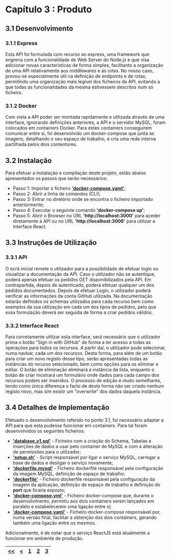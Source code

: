 # Capítulo 3 : Produto

## 3.1 Desenvolvimento

### 3.1.1 Express

Esta API foi formulada com recurso ao express, uma framework que engrena com a funcionalidade de Web Server do Node.js e que visa adicionar novas características de forma simples, facilitanto a organização de uma API relativamente aos middlewares e às rotas. No nosso caso, provou-se especialmente útil na definição de endpoints e de rotas, permitindo uma organização mais legível dos ficheiros da API, evitando a que todas as funcionalidades da mesma estivessem descritos num só ficheiro.

### 3.1.2 Docker

Com vista a API poder ser montada rapidamente e utilizada através de uma interface, ignorando definições anteriores, a API e o servidor MySQL, foram colocados em containers Docker. Para estes containers conseguirem comunicar entre si, foi desenvolvido um docker-compose que junta as imagens, detalhando o seu espaço de trabalho, e cria uma rede interna partilhada pelos dois contentores.

## 3.2 Instalação

Para efetuar a instalação e compilação deste projeto, estão abaixo apresentados os passos que serão necessários:

* Passo 1: Importar o ficheiro **['docker-compose.yaml'](../docker-compose.yaml)**;
* Passo 2: Abrir a linha de comandos (CLI);
* Passo 3: Entrar no diretório onde se encontra o ficheiro importado anteriormente;
* Passo 4: Executar o seguinte comando **'docker-compose up'**;
* Passo 5: Abrir o Browser no URL **'http://localhost:3000'** para aceder diretamente à API ou no URL **'http://localhost:3006'** para utilizar a Interface React.

## 3.3 Instruções de Utilização

### 3.3.1 API

O ecrã inicial remete o utilizador para a possibilidade de efetuar login ou visualizar a documentação da API. Caso o utilizador não se autentique, poderá apenas efetuar os pedidos GET disponibilizados pela API. Em contrapartida, depois de autenticado, poderá efetuar qualquer um dos pedidos documentados.
Depois de efetuar Login, o utilizador poderá verificar as informações da conta GitHub utilizada.
Na documentação estarão definidos os schemas utilizados para cada recurso bem como exemplos da sua utilização em cada um dos tipos de pedidos, pelo que essa formulação deverá ser seguida de forma a criar pedidos válidos.

### 3.3.2 Interface React

Para corretamente utilizar esta interface, será necessário que o utilizador prima o botão "Sign in with GitHub" de forma a ter acesso a todas as operações para todos os recursos. A partir daí, o utilizador pode selecionar, numa navbar, cada um dos recursos. Desta forma, para além de um botão para criar um novo registo desse tipo, serão apresentadas todas as instâncias do recurso selecionado, bem como opções para os eliminar e editar. O botão de eliminação eliminará a instância da lista, enquanto o botão de criar mostrará um formulário onde dados para cada campo dos recursos podem ser inseridos. O processo de edição é muito semelhante, tendo como única diferença o facto de desta forma não ser criado nenhum registo novo, mas sim existir um "overwrite" dos dados daquela instância.

## 3.4 Detalhes de Implementação

Efetuado o desenvolvimento referido no ponto 3.1, foi necessário adaptar a API para que esta pudesse funcionar em containers. Para tal foram desenvolvidos os seguintes ficheiros:
* **['database_v1.sql'](../API/db/database_v1.sql)** - Ficheiro com a criação do Schema, Tabelas e inserções de dados a usar pelo container de MySQL e com a alteração de permissões para o utilizador;
* **['setup.sh'](../API/db/setup.sh)** - Script responsável por ligar o serviço MySQL, carregar a base de dados e desligar o serviço novamente;
* **['dockerfile.mysql'](../API/dockerfile.mysql)** - Ficheiro dockerfile responsável pela configuração da imagem MySQL, definição de espaço de trabalho;
* **['dockerfile'](../API/dockerfile)** - Ficheiro dockerfile responsável pela configuração da imagem da aplicação, definição de espaço de trabalho e definição do **port** que ficaria exposto;
* **['docker-compose.yml'](../API/docker-compose.yml)** - Ficheiro docker-compose que, durante o desenvolvimento, permitiu aos dois containers serem lançados em paralelo e estabelecerem uma ligação entre si;
* **['docker-compose.yaml'](../docker-compose.yaml)** - Ficheiro docker-compose responsável por, numa versão final, facilitar a obtenção dos dois containers, gerando também uma ligação entre os mesmos.

Adicionalmente, é de notar que o serviço ReactJS está atualmente a funcionar em ambiente de produção.
<br>

| [<<](capitulo1.md) | [<](capitulo2.md) | [1](capitulo1.md) | [2](capitulo2.md) | [3](capitulo3.md) |
| :---: | :---: | :---: | :---: | :---: |
